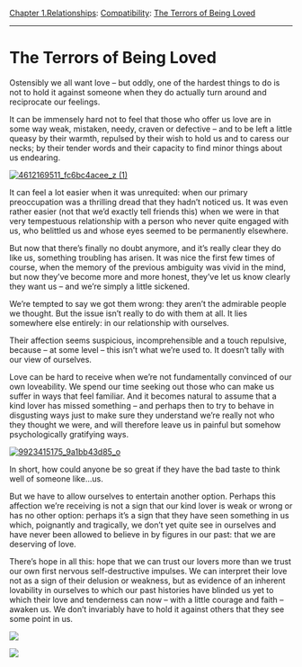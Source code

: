 [Chapter 1.Relationships](https://www.theschooloflife.com/thebookoflife/category/relationships/): [Compatibility](https://www.theschooloflife.com/thebookoflife/category/relationships/compatibility/): [The Terrors of Being Loved](https://www.theschooloflife.com/thebookoflife/the-terrors-of-being-loved/)

* * *

# The Terrors of Being Loved

Ostensibly we all want love – but oddly, one of the hardest things to do is not to hold it against someone when they do actually turn around and reciprocate our feelings.

It can be immensely hard not to feel that those who offer us love are in some way weak, mistaken, needy, craven or defective – and to be left a little queasy by their warmth, repulsed by their wish to hold us and to caress our necks; by their tender words and their capacity to find minor things about us endearing.

[![4612169511_fc6bc4acee_z (1)](https://www.theschooloflife.com/thebookoflife/wp-content/uploads/2016/05/4612169511_fc6bc4acee_z-1.jpg)](http://www.thebookoflife.org/wp-content/uploads/2016/05/4612169511_fc6bc4acee_z-1.jpg)

It can feel a lot easier when it was unrequited: when our primary preoccupation was a thrilling dread that they hadn’t noticed us. It was even rather easier (not that we’d exactly tell friends this) when we were in that very tempestuous relationship with a person who never quite engaged with us, who belittled us and whose eyes seemed to be permanently elsewhere.

But now that there’s finally no doubt anymore, and it’s really clear they do like us, something troubling has arisen. It was nice the first few times of course, when the memory of the previous ambiguity was vivid in the mind, but now they’ve become more and more honest, they’ve let us know clearly they want us – and we’re simply a little sickened.

We’re tempted to say we got them wrong: they aren’t the admirable people we thought. But the issue isn’t really to do with them at all. It lies somewhere else entirely: in our relationship with ourselves.

Their affection seems suspicious, incomprehensible and a touch repulsive, because – at some level – this isn’t what we’re used to. It doesn’t tally with our view of ourselves.

Love can be hard to receive when we’re not fundamentally convinced of our own loveability. We spend our time seeking out those who can make us suffer in ways that feel familiar. And it becomes natural to assume that a kind lover has missed something – and perhaps then to try to behave in disgusting ways just to make sure they understand we’re really not who they thought we were, and will therefore leave us in painful but somehow psychologically gratifying ways.

[![9923415175_9a1bb43d85_o](https://www.theschooloflife.com/thebookoflife/wp-content/uploads/2016/05/9923415175_9a1bb43d85_o.jpg)](http://www.thebookoflife.org/wp-content/uploads/2016/05/9923415175_9a1bb43d85_o.jpg)

In short, how could anyone be so great if they have the bad taste to think well of someone like…us.

But we have to allow ourselves to entertain another option. Perhaps this affection we’re receiving is not a sign that our kind lover is weak or wrong or has no other option: perhaps it’s a sign that they have seen something in us which, poignantly and tragically, we don’t yet quite see in ourselves and have never been allowed to believe in by figures in our past: that we are deserving of love.

There’s hope in all this: hope that we can trust our lovers more than we trust our own first nervous self-destructive impulses. We can interpret their love not as a sign of their delusion or weakness, but as evidence of an inherent lovability in ourselves to which our past histories have blinded us yet to which their love and tenderness can now – with a little courage and faith – awaken us. We don’t invariably have to hold it against others that they see some point in us.

[![](https://img.youtube.com/vi/BqyChjVdM3E/0.jpg)](https://www.youtube.com/embed/BqyChjVdM3E '')

[![](https://img.youtube.com/vi/4RJCWeRS_Jg/0.jpg)](https://www.youtube.com/embed/4RJCWeRS_Jg '')
